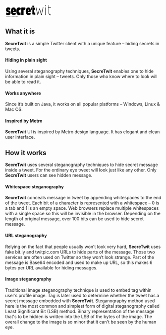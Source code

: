 ![](https://github.com/joshefin/secretwit/blob/master/dist/logo.png)

## What it is

**SecreTwit** is a simple Twitter client with a unique feature – hiding secrets in tweets.

#### Hiding in plain sight
Using several steganography techniques, **SecreTwit** enables one to hide information in plain sight – tweets. Only those who know where to look will be able to read it.

#### Works anywhere
Since it’s built on Java, it works on all popular platforms – Windows, Linux & Mac OS.

#### Inspired by Metro
**SecreTwit** UI is inspired by Metro design language. It has elegant and clean user interface.

## How it works

**SecreTwit** uses several steganography techniques to hide secret message inside a tweet. For the ordinary eye tweet will look just like any other. Only **SecreTwit** users can see hidden message.

#### Whitespace steganography
**SecreTwit** conceals message in tweet by appending whitespaces to the end of the tweet. Each bit of a character is represented with a whitespace – 0 is a tab and 1 is an empty space. Web browsers replace multiple whitespaces with a single space so this will be invisible in the browser. Depending on the length of original message, over 100 bits can be used to hide secret message.

#### URL steganography
Relying on the fact that people usually won’t look very hard, **SecreTwit** uses fake bit.ly and twitpic.com URLs to hide parts of the message. Those two services are often used on Twitter so they won’t look strange. Part of the message is Base64 encoded and used to make up URL, so this makes 6 bytes per URL available for hiding messages.

#### Image steganography
Traditional image steganography technique is used to embed tag within user’s profile image. Tag is later used to determine whether the tweet has a secret message embedded with **SecreTwit**. Steganography method used here is the most common and simplest form of digital steganography called Least Significant Bit (LSB) method. Binary representation of the message that's to be hidden is written into the LSB of the bytes of the image. The overall change to the image is so minor that it can't be seen by the human eye.
